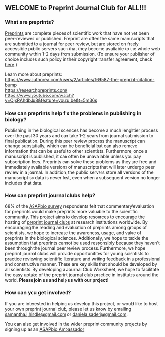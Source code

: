 ## WELCOME to Preprint Journal Club for ALL!!!

### What are preprints?
[Preprints](https://www.authorea.com/users/8850/articles/168656-what-is-a-preprint) are complete pieces of scientific work that have not yet been peer-reviewed or published. Preprint are often the same manuscripts that are submitted to a journal for peer review, but are stored on freely accessible public servers such that they become available to the whole web community within 1-2 days from submission.   (To ensure your publisher of choice includes such policy in their copyright transfer agreement, check [here](http://www.sherpa.ac.uk/romeo/index.php).)

Learn more about preprints:  
https://www.authorea.com/users/2/articles/169587-the-preprint-citation-bump  
https://researchpreprints.com/  
https://www.youtube.com/watch?v=OjxRAhdbJu8&feature=youtu.be&t=5m36s


### How can preprints help fix the problems in publishing in biology?
Publishing in the biological sciences has become a much lenghtier process over the past 30 years and can take 1-2 years from journal submission to final publication. During this peer review process the manuscript can change substatially, which can be 
beneficial but can also remove information that can be useful to other scientists. Furthermore, once a manuscript is published, it can often be unavailable unless you pay subscription fees. Preprints can solve these problems as they are free and immediately available versions of manuscripts that will later undergo peer review in a journal. In addition, the public servers store all versions of the manuscript so data is never lost, even when a subsequent version no longer includes that data.

### How can preprint journal clubs help?
68% of the [ASAPbio survey](http://asapbio.org/survey) respondents felt that commentary/evaluation for preprints would make preprints more valuable to the scientific community. This project aims to develop resources to encourage the hosting of [preprint journal clubs](https://youtu.be/vBeZGzvzsos) at research institutions worldwide. By encouraging the reading and evaluation of preprints among groups of scientists, we hope to increase the awareness, usage, and value of preprints in the biological sciences. Additionally, we hope to tackle the assumption that preprints cannot be used responsibly because they haven't been through the journal peer review process. Furthermore, we hope preprint journal clubs will provide opportunitites for young scientists to practice reviewing scientific literature and writing feedback in a professional and constructive manner. These are key skills that should be developed by all scientists. By developing a Journal Club Worksheet, we hope to facilitate the easy uptake of the preprint journal club practice in institutes around the world. **Please join us and help us with our project!**

### How can you get involved?
If you are interested in helping us develop this project, or would like to host your own preprint journal club, please let us know by emailing samantha.j.hindle@gmail.com or daniela.saderi@gmail.com.

You can also get involved in the wider preprint community projects by signing up as an [ASAPbio Ambassador](http://asapbio.org/asapbio-ambassadors)






